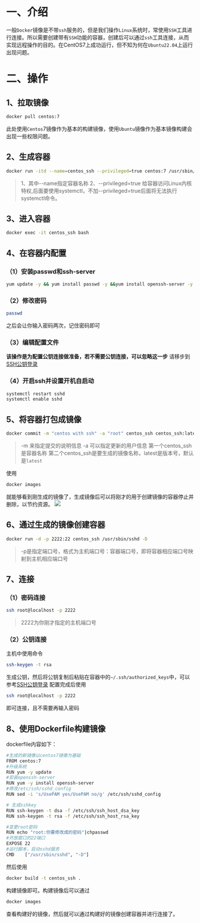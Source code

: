 # 一、介绍

​       一般`Docker`镜像是不带`ssh`服务的，但是我们操作`Linux`系统时，常使用`SSH`工具进行连接。所以需要创建带有`SSH`功能的容器，创建后可以通过`ssh`工具连接，从而实现远程操作的目的。在CentOS7上成功运行，但不知为何在`Ubuntu22.04`上运行出现问题。



# 二、操作
## 1、拉取镜像
```bash
docker pull centos:7
```

此处使用`Centos`7镜像作为基本的构建镜像，使用`Ubuntu`镜像作为基本镜像构建会出现一些权限问题。



## 2、生成容器

```bash
docker run -itd --name=centos_ssh --privileged=true centos:7 /usr/sbin/init
```
>1、其中--name指定容器名称
>2、--privileged=true 给容器访问Linux内核特权,后面要使用systemctl，不加--privileged=true后面将无法执行systemctl命令。



## 3、进入容器

```bash
docker exec -it centos_ssh bash
```



## 4、在容器内配置

### （1）安装passwd和ssh-server

```bash
yum update -y && yum install passwd -y &&yum install openssh-server -y
```
### （2）修改密码

```bash
passwd
```
之后会让你输入密码两次，记住密码即可

### （3）编辑配置文件
**该操作是为配置公钥连接做准备，若不需要公钥连接，可以忽略这一步**
请移步到[SSH公钥登录](https://blog.csdn.net/qq_29183811/article/details/121342732)

### （4）开启ssh并设置开机自启动

```bash
systemctl restart sshd
systemctl enable sshd
```



## 5、将容器打包成镜像

```bash
docker commit -m "centos with ssh" -a "root" centos_ssh centos_ssh:latest
```

> -m 来指定提交的说明信息
> -a 可以指定更新的用户信息 
> 第一个centos_ssh是容器名称 
> 第二个centos_ssh是要生成的镜像名称，latest是版本号，默认是`latest`

使用

```bash
docker images
```
就能够看到刚生成的镜像了，生成镜像后可以将刚才的用于创建镜像的容器停止并删除，以节约资源。
![](http://doc.xjfyt.top/markdown_img/Pasted%20image%2020220712185803.png)



## 6、通过生成的镜像创建容器

```bash
docker run -d -p 2222:22 centos_ssh /usr/sbin/sshd -D
```
> -p是指定端口号，格式为主机端口号：容器端口号，即将容器相应端口号映射到主机相应端口号



## 7、连接

### （1）密码连接
```bash
ssh root@localhost -p 2222
```
> 2222为你刚才指定的主机端口号

### （2）公钥连接
主机中使用命令

```bash
ssh-keygen -t rsa
```
生成公钥，然后将公钥复制后粘贴在容器中的`~/.ssh/authorized_keys`中，可以参考[SSH公钥登录](https://blog.csdn.net/qq_29183811/article/details/121342732)
配置完成后使用
```bash
ssh root@localhost -p 2222
```
即可连接，且不需要再输入密码



## 8、使用Dockerfile构建镜像

dockerfile内容如下：

```bash
#生成的新镜像以centos7镜像为基础
FROM centos:7
#升级系统
RUN yum -y update
#安装openssh-server
RUN yum -y install openssh-server
#修改/etc/ssh/sshd_config
RUN sed -i 's/UsePAM yes/UsePAM no/g' /etc/ssh/sshd_config

# 生成sshkey
RUN ssh-keygen -t dsa -f /etc/ssh/ssh_host_dsa_key
RUN ssh-keygen -t rsa -f /etc/ssh/ssh_host_rsa_key

#变更root密码
RUN echo "root:你要修改成的密码"|chpasswd
#开放窗口的22端口
EXPOSE 22
#运行脚本，启动sshd服务
CMD    ["/usr/sbin/sshd", "-D"]
```
然后使用

```bash
docker build -t centos_ssh .
```
构建镜像即可。构建镜像后可以通过

```bash
docker images
```
查看构建好的镜像，然后就可以通过构建好的镜像创建容器并进行连接了。
